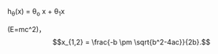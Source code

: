 h<sub>&theta;</sub>(x) = &theta;<sub>o</sub> x + &theta;<sub>1</sub>x


(E=mc^2)，$$x_{1,2} = \frac{-b \pm \sqrt{b^2-4ac}}{2b}.$$

